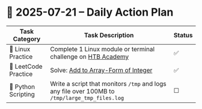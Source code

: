 # 📌 2025-07-21 – Daily Action Plan

| Task Category        | Task Description                                                                                   | Status |
| -------------------- | -------------------------------------------------------------------------------------------------- | ------ |
| 🐧 Linux Practice    | Complete 1 Linux module or terminal challenge on [HTB Academy](https://academy.hackthebox.com/)    | ✅      |
| 🧠 LeetCode Practice | Solve: [Add to Array-Form of Integer](https://leetcode.com/problems/add-to-array-form-of-integer/) | ✅      |
| 🐍 Python Scripting  | Write a script that monitors `/tmp` and logs any file over 100MB to `/tmp/large_tmp_files.log`     | ☐      |

